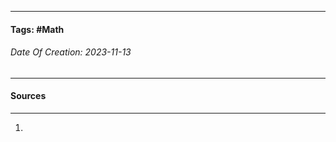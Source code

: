 __________________________________________________________________________
#### **Tags:** #Math 
###### *Date Of Creation: 2023-11-13*
__________________________________________________________________________


#### Sources
__________________________________________________________________________
1. 